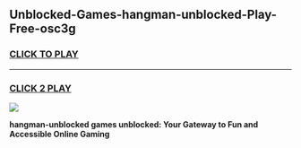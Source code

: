 
## Unblocked-Games-hangman-unblocked-Play-Free-osc3g
<h3>
<a href="https://premium76.site?title=hangman-unblocked&ref=23A">CLICK TO PLAY</a></h3>
<hr>

<h3>
<a href="https://premium76.site?title=hangman-unblocked&ref=23A">CLICK 2 PLAY</a>
  
</h3>

<a href="https://premium76.site?title=hangman-unblocked&ref=23A"><img src="https://clearcache.store/games.png"></a>


**hangman-unblocked games unblocked: Your Gateway to Fun and Accessible Online Gaming**
